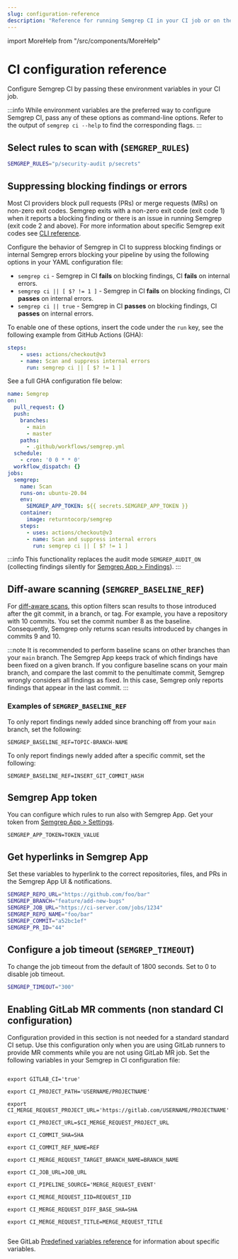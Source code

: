 ```yaml
---
slug: configuration-reference
description: "Reference for running Semgrep CI in your CI job or on the command line. Learn how to select rules to scan with, enable diff-aware scanning, connect to Semgrep App, and more."
---
```


import MoreHelp from "/src/components/MoreHelp"

# CI configuration reference

Configure Semgrep CI by passing these environment variables in your CI job.

:::info
While environment variables are the preferred way to configure Semgrep CI, pass any of these options as command-line options. Refer to the output of `semgrep ci --help` to find the corresponding flags.
:::

## Select rules to scan with (`SEMGREP_RULES`)

```sh
SEMGREP_RULES="p/security-audit p/secrets"
```

## Suppressing blocking findings or errors

Most CI providers block pull requests (PRs) or merge requests (MRs) on non-zero exit codes. Semgrep exits with a non-zero exit code (exit code 1) when it reports a blocking finding or there is an issue in running Semgrep (exit code 2 and above). For more information about specific Semgrep exit codes see [CLI reference](../../cli-reference/#exit-codes).

Configure the behavior of Semgrep in CI to suppress blocking findings or internal Semgrep errors blocking your pipeline by using the following options in your YAML configuration file: 

- `semgrep ci` - Semgrep in CI **fails** on blocking findings, CI **fails** on internal errors.
- `semgrep ci || [ $? != 1 ]` - Semgrep in CI **fails** on blocking findings, CI **passes** on internal errors.
- `semgrep ci || true` - Semgrep in CI **passes** on blocking findings, CI **passes** on internal errors.

To enable one of these options, insert the code under the `run` key, see the following example from GitHub Actions (GHA):

```yaml
steps:
    - uses: actions/checkout@v3
    - name: Scan and suppress internal errors
      run: semgrep ci || [ $? != 1 ]
```

See a full GHA configuration file below:

```yaml
name: Semgrep
on:
  pull_request: {}
  push:
    branches:
      - main
      - master
    paths:
      - .github/workflows/semgrep.yml
  schedule:
    - cron: '0 0 * * 0'
  workflow_dispatch: {}
jobs:
  semgrep:
    name: Scan
    runs-on: ubuntu-20.04
    env:
      SEMGREP_APP_TOKEN: ${{ secrets.SEMGREP_APP_TOKEN }}
    container:
      image: returntocorp/semgrep
    steps:
      - uses: actions/checkout@v3
      - name: Scan and suppress internal errors
        run: semgrep ci || [ $? != 1 ]
```

:::info
This functionality replaces the audit mode `SEMGREP_AUDIT_ON` (collecting findings silently for [Semgrep App > Findings](https://semgrep.dev/manage/findings)).
:::

## Diff-aware scanning (`SEMGREP_BASELINE_REF`)

For [diff-aware scans](overview.md#features), this option filters scan results to those introduced after the git commit, in a branch, or tag. For example, you have a repository with 10 commits. You set the commit number 8 as the baseline. Consequently, Semgrep only returns scan results introduced by changes in commits 9 and 10.

:::note
It is recommended to perform baseline scans on other branches than your `main` branch. The Semgrep App keeps track of which findings have been fixed on a given branch. If you configure baseline scans on your main branch, and compare the last commit to the penultimate commit, Semgrep wrongly considers all findings as fixed. In this case, Semgrep only reports findings that appear in the last commit.
:::
 
### Examples of `SEMGREP_BASELINE_REF`

To only report findings newly added
since branching off from your `main` branch, set the following:
<pre class="language-bash"><code>SEMGREP_BASELINE_REF=<span className="placeholder">TOPIC-BRANCH-NAME</span></code></pre>

To only report findings newly added
after a specific commit, set the following:
<pre class="language-bash"><code>SEMGREP_BASELINE_REF=<span className="placeholder">INSERT_GIT_COMMIT_HASH</span></code></pre>

## Semgrep App token

You can configure which rules to run also with Semgrep App.
Get your token from [Semgrep App > Settings](https://semgrep.dev/manage/settings).

<pre class="language-bash"><code>SEMGREP_APP_TOKEN=<span className="placeholder">TOKEN_VALUE</span></code></pre>

## Get hyperlinks in Semgrep App

Set these variables to hyperlink to the correct repositories, files, and PRs
in the Semgrep App UI & notifications.

```sh
SEMGREP_REPO_URL="https://github.com/foo/bar"
SEMGREP_BRANCH="feature/add-new-bugs"
SEMGREP_JOB_URL="https://ci-server.com/jobs/1234"
SEMGREP_REPO_NAME="foo/bar"
SEMGREP_COMMIT="a52bc1ef"
SEMGREP_PR_ID="44"
```

## Configure a job timeout (`SEMGREP_TIMEOUT`)

To change the job timeout from the default of 1800 seconds. Set to 0 to disable job timeout.

```sh
SEMGREP_TIMEOUT="300"
```

## Enabling GitLab MR comments (non standard CI configuration)

Configuration provided in this section is not needed for a standard standard CI setup. Use this configuration only when you are using GitLab runners to provide MR comments while you are not using GitLab MR job. Set the following variables in your Semgrep in CI configuration file:

<pre class="language-bash"><code>
export GITLAB_CI='true'<br/>
export CI_PROJECT_PATH='<span className="placeholder">USERNAME/PROJECTNAME</span>'<br/>
export CI_MERGE_REQUEST_PROJECT_URL='<span className="placeholder">https://gitlab.com/USERNAME/PROJECTNAME</span>'<br/>
export CI_PROJECT_URL=$<span className="placeholder">CI_MERGE_REQUEST_PROJECT_URL</span><br/>
export CI_COMMIT_SHA=<span className="placeholder">SHA</span><br/>
export CI_COMMIT_REF_NAME=<span className="placeholder">REF</span><br/>
export CI_MERGE_REQUEST_TARGET_BRANCH_NAME=<span className="placeholder">BRANCH_NAME</span><br/>
export CI_JOB_URL=<span className="placeholder">JOB_URL</span><br/>
export CI_PIPELINE_SOURCE='<span className="placeholder">MERGE_REQUEST_EVENT</span>'<br/>
export CI_MERGE_REQUEST_IID=<span className="placeholder">REQUEST_IID</span><br/>
export CI_MERGE_REQUEST_DIFF_BASE_SHA=<span className="placeholder">SHA</span><br/>
export CI_MERGE_REQUEST_TITLE=<span className="placeholder">MERGE_REQUEST_TITLE</span><br/>
</code></pre>

See GitLab [Predefined variables reference](https://docs.gitlab.com/ee/ci/variables/predefined_variables.html) for information about specific variables.

<MoreHelp />
